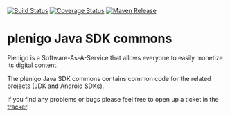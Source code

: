 [![Build Status](https://api.travis-ci.org/plenigo/plenigo_java_sdk_commons.png?branch=master)](https://travis-ci.org/plenigo/plenigo_java_sdk_commons) [![Coverage Status](https://coveralls.io/repos/plenigo/plenigo_java_sdk_commons/badge.svg)](https://coveralls.io/r/plenigo/plenigo_java_sdk_commons) [![Maven Release](https://img.shields.io/maven-central/v/com.plenigo/java-sdk-commons.svg)](http://mvnrepository.com/artifact/com.plenigo/java-sdk-commons)

plenigo Java SDK commons
===============
Plenigo is a Software-As-A-Service that allows everyone to easily monetize its digital content.

The plenigo Java SDK commons contains common code for the related projects (JDK and Android SDKs).

If you find any problems or bugs please feel free to open up a ticket in the [tracker](https://github.com/plenigo/plenigo_java_sdk_commons/issues).
